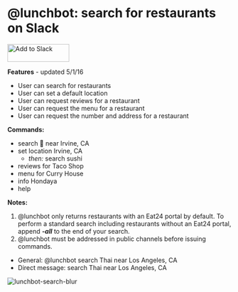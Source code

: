 # @lunchbot: search for restaurants on Slack <a href='https://beepboophq.com/api/slack/auth/add-to-slack/1adc80479b2f4caaaa192dbc7a508d95'>
<img alt='Add to Slack' height='40' width='139' src='https://platform.slack-edge.com/img/add_to_slack.png' srcset='https://platform.slack-edge.com/img/add_to_slack.png'>
</a>

**Features** - updated 5/1/16
* User can search for restaurants
* User can set a default location
* User can request reviews for a restaurant
* User can request the menu for a restaurant
* User can request the number and address for a restaurant

**Commands:**
* search :pizza: near Irvine, CA
* set location Irvine, CA
  * _then:_ search sushi
* reviews for Taco Shop
* menu for Curry House
* info Hondaya
* help

**Notes:**

1. @lunchbot only returns restaurants with an Eat24 portal by default. To perform a standard search including restaurants without an Eat24 portal, append _**-all**_ to the end of your search.
2. @lunchbot must be addressed in public channels before issuing commands.
  * General: @lunchbot search Thai near Los Angeles, CA
  * Direct message: search Thai near Los Angeles, CA

![lunchbot-search-blur](https://cloud.githubusercontent.com/assets/16697731/14793292/3bede79c-0ad3-11e6-9e88-4eb2b3fdf11e.jpg)
